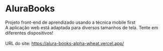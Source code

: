 # AluraBooks

Projeto front-end de aprendizado usando a técnica mobile first<br>
A aplicação web está adaptada para diversos tamanhos de tela. Tente em diferentes dispositivos!<br><br>
URL do site: https://alura-books-alpha-wheat.vercel.app/

